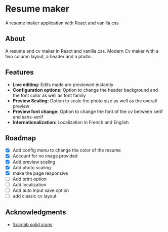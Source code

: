 # Resume maker

A resume maker application with React and vanilla css

## About

A resume and cv maker in React and vanilla css.
Modern Cv maker with a two column layout, a header and a photo.

## Features

- **Live editing:** Edits made are previewed instantly
- **Configuration options:** Option to change the header background and the font color as well as font family
- **Preview Scaling:** Option to scale the photo size as well as the overall preview
- **Preview font change:** Option to change the font of the cv between serif and sans-serif
- **Internationalization:** Localization in French and English


## Roadmap

- [x] Add config menu to change the color of the resume
- [x] Account for no image provided
- [x] Add preview scaling
- [x] Add photo scaling
- [x] make the page responsive
- [ ] Add print option
- [ ] Add localization
- [ ] Add auto input save option
- [ ] add classic cv layout

## Acknowledgments

- [Scarlab solid icons](https://www.svgrepo.com/collection/scarlab-solid-oval-interface-icons/2)
